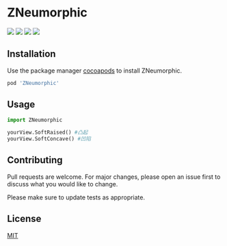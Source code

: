 # ZNeumorphic

![](https://img.shields.io/cocoapods/v/ZNeumorphic.svg?style=flat)
![](https://img.shields.io/cocoapods/l/Alamofire.svg?style=flat)
![](https://img.shields.io/badge/language-swift-orange.svg)
![](https://img.shields.io/badge/platform-ios-lightgrey.svg)

## Installation

Use the package manager [cocoapods](https://cocoapods.org/pods/ZNeumorphic) to install ZNeumorphic.
```bash
pod 'ZNeumorphic'
```

## Usage
```python
import ZNeumorphic

yourView.SoftRaised() #凸起 
yourView.SoftConcave() #凹陷
```

## Contributing
Pull requests are welcome. For major changes, please open an issue first to discuss what you would like to change.

Please make sure to update tests as appropriate.

## License
[MIT](https://choosealicense.com/licenses/mit/)
